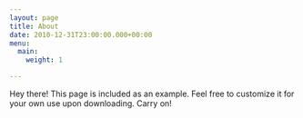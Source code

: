 ```yaml
---
layout: page
title: About
date: 2010-12-31T23:00:00.000+00:00
menu:
  main:
    weight: 1

---
```

<p name="about" class="message">
  Hey there! This page is included as an example. Feel free to customize it for your own use upon downloading. Carry on!
</p>